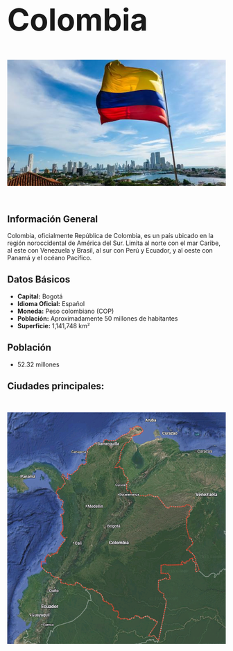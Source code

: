 # <span style="font-size:2.5em">Colombia</span>

<br>

![Mapa de Colombia](img/colombia.jpg)

<br>


## Información General
Colombia, oficialmente República de Colombia, es un país ubicado en la región noroccidental de América del Sur. Limita al norte con el mar Caribe, al este con Venezuela y Brasil, al sur con Perú y Ecuador, y al oeste con Panamá y el océano Pacífico.

## Datos Básicos
- **Capital:** Bogotá
- **Idioma Oficial:** Español
- **Moneda:** Peso colombiano (COP)
- **Población:** Aproximadamente 50 millones de habitantes
- **Superficie:** 1,141,748 km²

## Población
- 52.32 millones

## Ciudades principales:
<br>

![Mapa de Colombia](img/colombia2.png)

<br>
